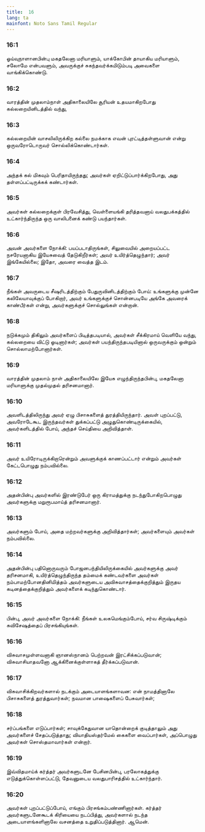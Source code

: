 ```yaml
---
title:  16
lang: ta
mainfont: Noto Sans Tamil Regular
---
```


###  16:1

ஓய்வுநாளானபின்பு மகதலேனா மரியாளும், யாக்கோபின் தாயாகிய மரியாளும், சலோமே என்பவளும், அவருக்குச் சுகந்தவர்க்கமிடும்படி அவைகளை வாங்கிக்கொண்டு.

###  16:2

வாரத்தின் முதலாம்நாள் அதிகாலையிலே சூரியன் உதயமாகிறபோது கல்லறையினிடத்தில் வந்து,

###  16:3

கல்லறையின் வாசலிலிருக்கிற கல்லை நமக்காக எவன் புரட்டித்தள்ளுவான் என்று ஒருவரோடொருவர் சொல்லிக்கொண்டார்கள்.

###  16:4

அந்தக் கல் மிகவும் பெரிதாயிருந்தது; அவர்கள் ஏறிட்டுப்பார்க்கிறபோது, அது தள்ளப்பட்டிருக்கக் கண்டார்கள்.

###  16:5

அவர்கள் கல்லறைக்குள் பிரவேசித்து, வெள்ளையங்கி தரித்தவனாய் வலதுபக்கத்தில் உட்கார்ந்திருந்த ஒரு வாலிபனைக் கண்டு பயந்தார்கள்.

###  16:6

அவன் அவர்களை நோக்கி: பயப்படாதிருங்கள், சிலுவையில் அறையப்பட்ட நசரேயனாகிய இயேசுவைத் தேடுகிறீர்கள்; அவர் உயிர்த்தெழுந்தார்; அவர் இங்கேயில்லை; இதோ, அவரை வைத்த இடம்.

###  16:7

நீங்கள் அவருடைய சீஷரிடத்திற்கும் பேதுருவினிடத்திற்கும் போய்: உங்களுக்கு முன்னே கலிலேயாவுக்குப் போகிறார், அவர் உங்களுக்குச் சொன்னபடியே அங்கே அவரைக் காண்பீர்கள் என்று, அவர்களுக்குச் சொல்லுங்கள் என்றான்.

###  16:8

நடுக்கமும் திகிலும் அவர்களைப் பிடித்தபடியால், அவர்கள் சீக்கிரமாய் வெளியே வந்து, கல்லறையை விட்டு ஓடினார்கள்; அவர்கள் பயந்திருந்தபடியினால் ஒருவருக்கும் ஒன்றும் சொல்லாமற்போனார்கள்.

###  16:9

வாரத்தின் முதலாம் நாள் அதிகாலையிலே இயேசு எழுந்திருந்தபின்பு, மகதலேனா மரியாளுக்கு முதல்முதல் தரிசனமானார்.

###  16:10

அவளிடத்திலிருந்து அவர் ஏழு பிசாசுகளைத் துரத்தியிருந்தார். அவள் புறப்பட்டு, அவரோடேகூட இருந்தவர்கள் துக்கப்பட்டு அழுதுகொண்டிருக்கையில், அவர்களிடத்தில் போய், அந்தச் செய்தியை அறிவித்தாள்.

###  16:11

அவர் உயிரோடிருக்கிறாரென்றும் அவளுக்குக் காணப்பட்டார் என்றும் அவர்கள் கேட்டபொழுது நம்பவில்லை.

###  16:12

அதன்பின்பு அவர்களில் இரண்டுபேர் ஒரு கிராமத்துக்கு நடந்துபோகிறபொழுது அவர்களுக்கு மறுரூபமாய்த் தரிசனமானார்.

###  16:13

அவர்களும் போய், அதை மற்றவர்களுக்கு அறிவித்தார்கள்; அவர்களையும் அவர்கள் நம்பவில்லை.

###  16:14

அதன்பின்பு பதினொருவரும் போஜனபந்தியிலிருக்கையில் அவர்களுக்கு அவர் தரிசனமாகி, உயிர்த்தெழுந்திருந்த தம்மைக் கண்டவர்களை அவர்கள் நம்பாமற்போனதினிமித்தம் அவர்களுடைய அவிசுவாசத்தைக்குறித்தும் இருதய கடினத்தைக்குறித்தும் அவர்களைக் கடிந்துகொண்டார்.

###  16:15

பின்பு, அவர் அவர்களை நோக்கி: நீங்கள் உலகமெங்கும்போய், சர்வ சிருஷ்டிக்கும் சுவிசேஷத்தைப் பிரசங்கியுங்கள்.

###  16:16

விசுவாசமுள்ளவனாகி ஞானஸ்நானம் பெற்றவன் இரட்சிக்கப்படுவான்; விசுவாசியாதவனோ ஆக்கினைக்குள்ளாகத் தீர்க்கப்படுவான்.

###  16:17

விசுவாசிக்கிறவர்களால் நடக்கும் அடையாளங்களாவன: என் நாமத்தினாலே பிசாசுகளைத் துரத்துவார்கள்; நவமான பாஷைகளைப் பேசுவார்கள்;

###  16:18

சர்ப்பங்களை எடுப்பார்கள்; சாவுக்கேதுவான யாதொன்றைக் குடித்தாலும் அது அவர்களைச் சேதப்படுத்தாது; வியாதியஸ்தர்மேல் கைகளை வைப்பார்கள், அப்பொழுது அவர்கள் சொஸ்தமாவார்கள் என்றார்.

###  16:19

இவ்விதமாய்க் கர்த்தர் அவர்களுடனே பேசினபின்பு, பரலோகத்துக்கு எடுத்துக்கொள்ளப்பட்டு, தேவனுடைய வலதுபாரிசத்தில் உட்கார்ந்தார்.

###  16:20

அவர்கள் புறப்பட்டுப்போய், எங்கும் பிரசங்கம்பண்ணினார்கள். கர்த்தர் அவர்களுடனேகூடக் கிரியையை நடப்பித்து, அவர்களால் நடந்த அடையாளங்களினாலே வசனத்தை உறுதிப்படுத்தினார். ஆமென்.

